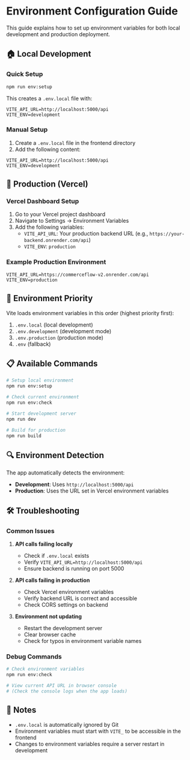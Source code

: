 # Environment Configuration Guide

This guide explains how to set up environment variables for both local development and production deployment.

## 🏠 Local Development

### Quick Setup
```bash
npm run env:setup
```

This creates a `.env.local` file with:
```
VITE_API_URL=http://localhost:5000/api
VITE_ENV=development
```

### Manual Setup
1. Create a `.env.local` file in the frontend directory
2. Add the following content:
```env
VITE_API_URL=http://localhost:5000/api
VITE_ENV=development
```

## 🚀 Production (Vercel)

### Vercel Dashboard Setup
1. Go to your Vercel project dashboard
2. Navigate to Settings → Environment Variables
3. Add the following variables:
   - `VITE_API_URL`: Your production backend URL (e.g., `https://your-backend.onrender.com/api`)
   - `VITE_ENV`: `production`

### Example Production Environment
```env
VITE_API_URL=https://commerceflow-v2.onrender.com/api
VITE_ENV=production
```

## 🔧 Environment Priority

Vite loads environment variables in this order (highest priority first):
1. `.env.local` (local development)
2. `.env.development` (development mode)
3. `.env.production` (production mode)
4. `.env` (fallback)

## 📋 Available Commands

```bash
# Setup local environment
npm run env:setup

# Check current environment
npm run env:check

# Start development server
npm run dev

# Build for production
npm run build
```

## 🔍 Environment Detection

The app automatically detects the environment:
- **Development**: Uses `http://localhost:5000/api`
- **Production**: Uses the URL set in Vercel environment variables

## 🛠️ Troubleshooting

### Common Issues

1. **API calls failing locally**
   - Check if `.env.local` exists
   - Verify `VITE_API_URL=http://localhost:5000/api`
   - Ensure backend is running on port 5000

2. **API calls failing in production**
   - Check Vercel environment variables
   - Verify backend URL is correct and accessible
   - Check CORS settings on backend

3. **Environment not updating**
   - Restart the development server
   - Clear browser cache
   - Check for typos in environment variable names

### Debug Commands
```bash
# Check environment variables
npm run env:check

# View current API URL in browser console
# (Check the console logs when the app loads)
```

## 📝 Notes

- `.env.local` is automatically ignored by Git
- Environment variables must start with `VITE_` to be accessible in the frontend
- Changes to environment variables require a server restart in development 